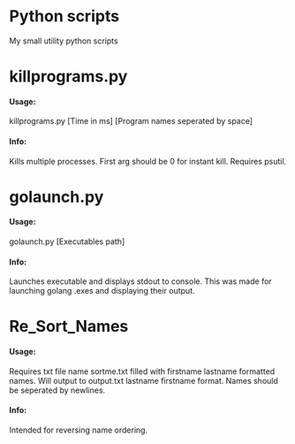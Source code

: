 # Python scripts
My small utility python scripts

# killprograms.py
#### Usage: 
killprograms.py \[Time in ms] \[Program names seperated by space]

#### Info:
Kills multiple processes. First arg should be 0 for instant kill. Requires psutil.

# golaunch.py
#### Usage: 
golaunch.py \[Executables path]

#### Info: 
Launches executable and displays stdout to console. This was made for launching golang .exes and displaying their output.

# Re_Sort_Names
#### Usage: 
Requires txt file name sortme.txt filled with firstname lastname formatted names. Will output to output.txt lastname firstname format.
Names should be seperated by newlines.

#### Info: 
Intended for reversing name ordering.
